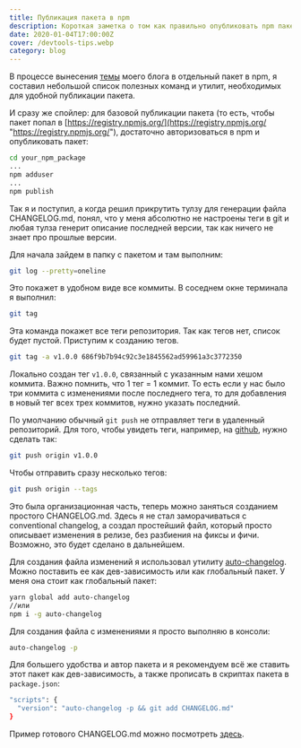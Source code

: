 ```yaml
---
title: Публикация пакета в npm
description: Короткая заметка о том как правильно опубликовать npm пакет. 
date: 2020-01-04T17:00:00Z
cover: /devtools-tips.webp
category: blog
---
```

В процессе вынесения [темы](https://github.com/Defite/gatsby-theme-defite/tree/master/gatsby-theme-defite "Gatsby Defite theme") моего блога в отдельный пакет в npm, я составил небольшой список полезных команд и утилит, необходимых для удобной публикации пакета.

И сразу же спойлер: для базовой публикации пакета (то есть, чтобы пакет попал в [https://registry.npmjs.org/](https://registry.npmjs.org/ "https://registry.npmjs.org/"), достаточно авторизоваться в npm и опубликовать пакет:

```bash
cd your_npm_package
...
npm adduser
...
npm publish
```

Так я и поступил, а когда решил прикрутить тулзу для генерации файла CHANGELOG.md, понял, что у меня абсолютно не настроены теги в git и любая тулза генерит описание последней версии, так как ничего не знает про прошлые версии.

Для начала зайдем в папку с пакетом и там выполним:

```bash
git log --pretty=oneline
```

Это покажет в удобном виде все коммиты. В соседнем окне терминала я выполнил:

```bash
git tag
```

Эта команда покажет все теги репозитория. Так как тегов нет, список будет пустой. Приступим к созданию тегов.

```bash
git tag -a v1.0.0 686f9b7b94c92c3e1845562ad59961a3c3772350
```

Локально создан тег `v1.0.0`, связанный с указанным нами хешом коммита. Важно помнить, что 1 тег = 1 коммит. То есть если у нас было три коммита с изменениями после последнего тега, то для добавления в новый тег всех трех коммитов, нужно указать последний.

По умолчанию обычный `git push` не отправляет теги в удаленный репозиторий. Для того, чтобы увидеть теги, например, на [github](https://github.com/), нужно сделать так:

```bash
git push origin v1.0.0
```

Чтобы отправить сразу несколько тегов:

```bash
git push origin --tags
```

Это была организационная часть, теперь можно заняться созданием простого CHANGELOG.md. Здесь я не стал заморачиваться с conventional changelog, а создал простейший файл, который просто описывает изменения в релизе, без разбиения на фиксы и фичи. Возможно, это будет сделано в дальнейшем.

Для создания файла изменений я использовал утилиту [auto-changelog](https://www.npmjs.com/package/auto-changelog). Можно поставить ее как дев-зависимость или как глобальный пакет. У меня она стоит как глобальный пакет:

```bash
yarn global add auto-changelog
//или
npm i -g auto-changelog
```

Для создания файла с изменениями я просто выполняю в консоли:

```bash
auto-changelog -p
```

Для большего удобства и автор пакета и я рекомендуем всё же ставить этот пакет как дев-зависимость, а также прописать в скриптах пакета в `package.json`:

```bash
"scripts": {
  "version": "auto-changelog -p && git add CHANGELOG.md"
}
```

Пример готового CHANGELOG.md можно посмотреть [здесь](https://github.com/Defite/gatsby-theme-defite/blob/master/gatsby-theme-defite/CHANGELOG.md).